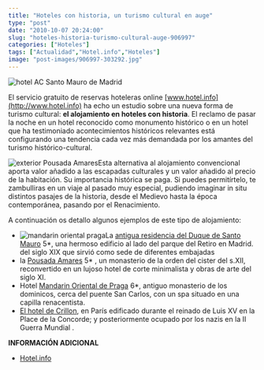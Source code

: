 ```yaml
---
title: "Hoteles con historia, un turismo cultural en auge"
type: "post"
date: "2010-10-07 20:24:00"
slug: "hoteles-historia-turismo-cultural-auge-906997"
categories: ["Hoteles"]
tags: ["Actualidad","Hotel.info","Hoteles"]
image: "post-images/906997-303292.jpg"
---
```


![hotel AC Santo Mauro de Madrid](post-images/906997-303292.jpg "hotel AC Santo Mauro de Madrid")

El servicio gratuito de reservas hoteleras online [www.hotel.info](http://www.hotel.info) ha echo un estudio sobre una nueva forma de turismo cultural: **el alojamiento en hoteles con historia**. El reclamo de pasar la noche en un hotel reconocido como monumento histórico o en un hotel que ha testimoniado acontecimientos históricos relevantes está configurando una tendencia cada vez más demandada por los amantes del turismo histórico-cultural.

![exterior Pousada Amares](post-images/906997-303290.jpg "exterior Pousada Amares")Esta alternativa al alojamiento convencional aporta valor añadido a las escapadas culturales y un valor añadido al precio de la habitación. Su importancia histórica se paga. Si puedes permitírtelo, te zambulliras en un viaje al pasado muy especial, pudiendo imaginar in situ distintos pasajes de la historia, desde el Medievo hasta la época contemporánea, pasando por el Renacimiento.

A continuación os detallo algunos ejemplos de este tipo de alojamiento:

- ![mandarin oriental praga](post-images/906997-303295.jpg "mandarin oriental praga")La [antigua residencia del Duque de Santo Mauro](http://www.hotel.info/Booking.aspx?h_hmid=168293&utm_campaign=Newsletter_ESP&utm_source=newsletter&utm_medium=email&cpn=88&ccs=1) 5\*, una hermoso edificio al lado del parque del Retiro en Madrid. del siglo XIX que sirvió como sede de diferentes embajadas
- la [Pousada Amares](http://www.hotel.info/Booking.aspx?h_hmid=149580&utm_campaign=Newsletter_ESP&utm_source=newsletter&utm_medium=email&cpn=88&ccs=1) 5\* , un monasterio de la orden del cister del s.XII, reconvertido en un lujoso hotel de corte minimalista y obras de arte del siglo XI.
- Hotel [Mandarin Oriental de Praga](http://www.hotel.info/Booking.aspx?h_hmid=185242&utm_campaign=Newsletter_ESP&utm_source=newsletter&utm_medium=email&cpn=88&ccs=1) 6\*, antiguo monasterio de los dominicos, cerca del puente San Carlos, con un spa situado en una capilla renacentista.
- [El hotel de Crillon](http://www.hotel.info/Booking.aspx?h_hmid=192069&utm_campaign=Newsletter_ESP&utm_source=newsletter&utm_medium=email&cpn=88&ccs=1), en París edificado durante el reinado de Luis XV en la Place de la Concorde; y posteriormente ocupado por los nazis en la II Guerra Mundial .

**INFORMACIÓN ADICIONAL**

- [Hotel.info](http://www.hotel.info)